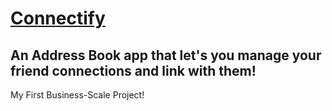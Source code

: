 # <a href="https://connectify.herokuapp.com/" target="_blank">Connectify</a>
## An Address Book app that let's you manage your friend connections and link with them!

My First Business-Scale Project!
